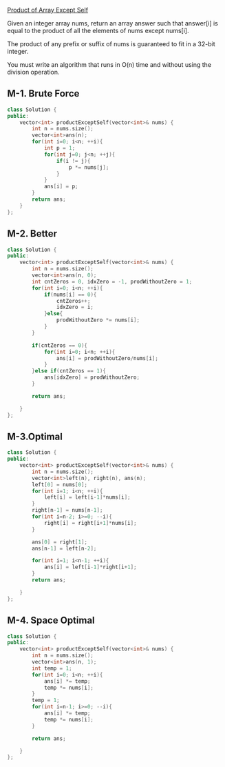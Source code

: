 [Product of Array Except Self](https://leetcode.com/problems/product-of-array-except-self/)

Given an integer array nums, return an array answer such that answer[i] is equal to the product of all the elements of nums except nums[i].

The product of any prefix or suffix of nums is guaranteed to fit in a 32-bit integer.

You must write an algorithm that runs in O(n) time and without using the division operation.

## M-1. Brute Force

```cpp
class Solution {
public:
    vector<int> productExceptSelf(vector<int>& nums) {
        int n = nums.size();
        vector<int>ans(n);
        for(int i=0; i<n; ++i){
            int p = 1;
            for(int j=0; j<n; ++j){
                if(i != j){
                    p *= nums[j];
                }
            }
            ans[i] = p;
        }
        return ans;
    }
};
```

## M-2. Better

```cpp
class Solution {
public:
    vector<int> productExceptSelf(vector<int>& nums) {
        int n = nums.size();
        vector<int>ans(n, 0);
        int cntZeros = 0, idxZero = -1, prodWithoutZero = 1;
        for(int i=0; i<n; ++i){
            if(nums[i] == 0){
                cntZeros++;
                idxZero = i;
            }else{
                prodWithoutZero *= nums[i];
            }
        }

        if(cntZeros == 0){
            for(int i=0; i<n; ++i){
                ans[i] = prodWithoutZero/nums[i];
            }
        }else if(cntZeros == 1){
            ans[idxZero] = prodWithoutZero;
        }

        return ans;

    }
};
```

## M-3.Optimal

```cpp
class Solution {
public:
    vector<int> productExceptSelf(vector<int>& nums) {
        int n = nums.size();
        vector<int>left(n), right(n), ans(n);
        left[0] = nums[0];
        for(int i=1; i<n; ++i){
            left[i] = left[i-1]*nums[i];
        }
        right[n-1] = nums[n-1];
        for(int i=n-2; i>=0; --i){
            right[i] = right[i+1]*nums[i];
        }

        ans[0] = right[1];
        ans[n-1] = left[n-2];

        for(int i=1; i<n-1; ++i){
            ans[i] = left[i-1]*right[i+1];
        }
        return ans;

    }
};
```

## M-4. Space Optimal

```cpp
class Solution {
public:
    vector<int> productExceptSelf(vector<int>& nums) {
        int n = nums.size();
        vector<int>ans(n, 1);
        int temp = 1;
        for(int i=0; i<n; ++i){
            ans[i] *= temp;
            temp *= nums[i];
        }
        temp = 1;
        for(int i=n-1; i>=0; --i){
            ans[i] *= temp;
            temp *= nums[i];
        }

        return ans;

    }
};
```
